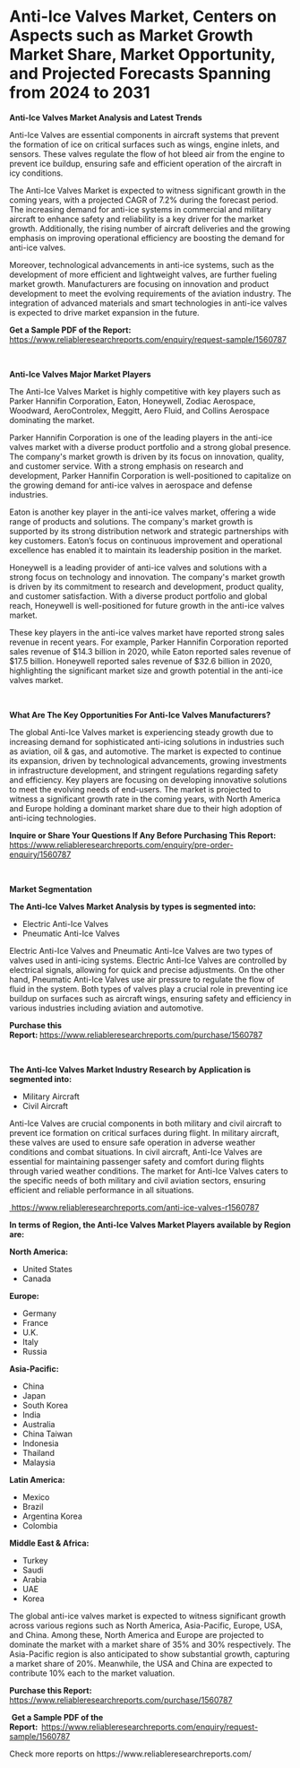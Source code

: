 <p><h1>Anti-Ice Valves Market, Centers on Aspects such as Market Growth Market Share, Market Opportunity, and Projected Forecasts Spanning from 2024 to 2031</h1></p><p><strong>Anti-Ice Valves Market Analysis and Latest Trends</strong></p>
<p><p>Anti-Ice Valves are essential components in aircraft systems that prevent the formation of ice on critical surfaces such as wings, engine inlets, and sensors. These valves regulate the flow of hot bleed air from the engine to prevent ice buildup, ensuring safe and efficient operation of the aircraft in icy conditions.</p><p>The Anti-Ice Valves Market is expected to witness significant growth in the coming years, with a projected CAGR of 7.2% during the forecast period. The increasing demand for anti-ice systems in commercial and military aircraft to enhance safety and reliability is a key driver for the market growth. Additionally, the rising number of aircraft deliveries and the growing emphasis on improving operational efficiency are boosting the demand for anti-ice valves.</p><p>Moreover, technological advancements in anti-ice systems, such as the development of more efficient and lightweight valves, are further fueling market growth. Manufacturers are focusing on innovation and product development to meet the evolving requirements of the aviation industry. The integration of advanced materials and smart technologies in anti-ice valves is expected to drive market expansion in the future.</p></p>
<p><strong>Get a Sample PDF of the Report:&nbsp;</strong> <a href="https://www.reliableresearchreports.com/enquiry/request-sample/1560787">https://www.reliableresearchreports.com/enquiry/request-sample/1560787</a></p>
<p>&nbsp;</p>
<p><strong>Anti-Ice Valves Major Market Players</strong></p>
<p><p>The Anti-Ice Valves Market is highly competitive with key players such as Parker Hannifin Corporation, Eaton, Honeywell, Zodiac Aerospace, Woodward, AeroControlex, Meggitt, Aero Fluid, and Collins Aerospace dominating the market. </p><p>Parker Hannifin Corporation is one of the leading players in the anti-ice valves market with a diverse product portfolio and a strong global presence. The company's market growth is driven by its focus on innovation, quality, and customer service. With a strong emphasis on research and development, Parker Hannifin Corporation is well-positioned to capitalize on the growing demand for anti-ice valves in aerospace and defense industries.</p><p>Eaton is another key player in the anti-ice valves market, offering a wide range of products and solutions. The company's market growth is supported by its strong distribution network and strategic partnerships with key customers. Eaton’s focus on continuous improvement and operational excellence has enabled it to maintain its leadership position in the market.</p><p>Honeywell is a leading provider of anti-ice valves and solutions with a strong focus on technology and innovation. The company's market growth is driven by its commitment to research and development, product quality, and customer satisfaction. With a diverse product portfolio and global reach, Honeywell is well-positioned for future growth in the anti-ice valves market.</p><p>These key players in the anti-ice valves market have reported strong sales revenue in recent years. For example, Parker Hannifin Corporation reported sales revenue of $14.3 billion in 2020, while Eaton reported sales revenue of $17.5 billion. Honeywell reported sales revenue of $32.6 billion in 2020, highlighting the significant market size and growth potential in the anti-ice valves market.</p></p>
<p>&nbsp;</p>
<p><strong>What Are The Key Opportunities For Anti-Ice Valves Manufacturers?</strong></p>
<p><p>The global Anti-Ice Valves market is experiencing steady growth due to increasing demand for sophisticated anti-icing solutions in industries such as aviation, oil & gas, and automotive. The market is expected to continue its expansion, driven by technological advancements, growing investments in infrastructure development, and stringent regulations regarding safety and efficiency. Key players are focusing on developing innovative solutions to meet the evolving needs of end-users. The market is projected to witness a significant growth rate in the coming years, with North America and Europe holding a dominant market share due to their high adoption of anti-icing technologies.</p></p>
<p><strong>Inquire or Share Your Questions If Any Before Purchasing This Report:</strong> <a href="https://www.reliableresearchreports.com/enquiry/pre-order-enquiry/1560787">https://www.reliableresearchreports.com/enquiry/pre-order-enquiry/1560787</a></p>
<p>&nbsp;</p>
<p><strong>Market Segmentation</strong></p>
<p><strong>The Anti-Ice Valves Market Analysis by types is segmented into:</strong></p>
<p><ul><li>Electric Anti-Ice Valves</li><li>Pneumatic Anti-Ice Valves</li></ul></p>
<p><p>Electric Anti-Ice Valves and Pneumatic Anti-Ice Valves are two types of valves used in anti-icing systems. Electric Anti-Ice Valves are controlled by electrical signals, allowing for quick and precise adjustments. On the other hand, Pneumatic Anti-Ice Valves use air pressure to regulate the flow of fluid in the system. Both types of valves play a crucial role in preventing ice buildup on surfaces such as aircraft wings, ensuring safety and efficiency in various industries including aviation and automotive.</p></p>
<p><strong>Purchase this Report:&nbsp;</strong><a href="https://www.reliableresearchreports.com/purchase/1560787">https://www.reliableresearchreports.com/purchase/1560787</a></p>
<p>&nbsp;</p>
<p><strong>The Anti-Ice Valves Market Industry Research by Application is segmented into:</strong></p>
<p><ul><li>Military Aircraft</li><li>Civil Aircraft</li></ul></p>
<p><p>Anti-Ice Valves are crucial components in both military and civil aircraft to prevent ice formation on critical surfaces during flight. In military aircraft, these valves are used to ensure safe operation in adverse weather conditions and combat situations. In civil aircraft, Anti-Ice Valves are essential for maintaining passenger safety and comfort during flights through varied weather conditions. The market for Anti-Ice Valves caters to the specific needs of both military and civil aviation sectors, ensuring efficient and reliable performance in all situations.</p></p>
<p><a href="https://www.reliableresearchreports.com/anti-ice-valves-r1560787">&nbsp;https://www.reliableresearchreports.com/anti-ice-valves-r1560787</a></p>
<p><strong>In terms of Region, the Anti-Ice Valves Market Players available by Region are:</strong></p>
<p>
    <p> <strong> North America: </strong>
        <ul>
            <li>United States</li>
            <li>Canada</li>
        </ul>
        </p> 
    <p> <strong> Europe: </strong>
        <ul>
            <li>Germany</li>
            <li>France</li>
            <li>U.K.</li>
            <li>Italy</li>
            <li>Russia</li>
        </ul>
        </p> 
    <p> <strong> Asia-Pacific: </strong>
        <ul>
            <li>China</li>
            <li>Japan</li>
            <li>South Korea</li>
            <li>India</li>
            <li>Australia</li>
            <li>China Taiwan</li>
            <li>Indonesia</li>
            <li>Thailand</li>
            <li>Malaysia</li>
        </ul>
        </p> 
    <p> <strong> Latin America: </strong>
        <ul>
            <li>Mexico</li>
            <li>Brazil</li>
            <li>Argentina Korea</li>
            <li>Colombia</li>
        </ul>
        </p> 
    <p> <strong> Middle East & Africa: </strong>
        <ul>
            <li>Turkey</li>
            <li>Saudi</li>
            <li>Arabia</li>
            <li>UAE</li>
            <li>Korea</li>
        </ul>
    </p>
    </p>
<p><p>The global anti-ice valves market is expected to witness significant growth across various regions such as North America, Asia-Pacific, Europe, USA, and China. Among these, North America and Europe are projected to dominate the market with a market share of 35% and 30% respectively. The Asia-Pacific region is also anticipated to show substantial growth, capturing a market share of 20%. Meanwhile, the USA and China are expected to contribute 10% each to the market valuation.</p></p>
<p><strong>Purchase this Report: </strong><a href="https://www.reliableresearchreports.com/purchase/1560787">https://www.reliableresearchreports.com/purchase/1560787</a></p>
<p>&nbsp;<strong>Get a Sample PDF of the Report:&nbsp;&nbsp;</strong><a href="https://www.reliableresearchreports.com/enquiry/request-sample/1560787">https://www.reliableresearchreports.com/enquiry/request-sample/1560787</a></p>
<p><strong></strong></p>
<p>Check more reports on https://www.reliableresearchreports.com/</p>